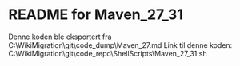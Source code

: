# README for Maven_27_31
Denne koden ble eksportert fra C:\WikiMigration\git\code_dump\Maven_27.md
Link til denne koden: C:\WikiMigration\git\code_repo\ShellScripts\Maven_27_31.sh
